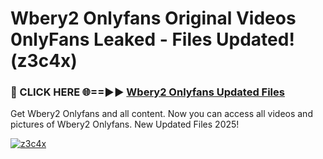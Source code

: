 # Wbery2 Onlyfans Original Videos 0nlyFans Leaked - Files Updated! (z3c4x)

<h3>🔴 CLICK HERE 🌐==►► <a href="https://tinyurl.com/ehrbuxhb" rel="nofollow">Wbery2 Onlyfans Updated Files</a></h3>

Get Wbery2 Onlyfans and all content. Now you can access all videos and pictures of Wbery2 Onlyfans. New Updated Files 2025!

[![z3c4x](https://i.imgur.com/lVYEuWS.gif)](https://tinyurl.com/ehrbuxhb)
